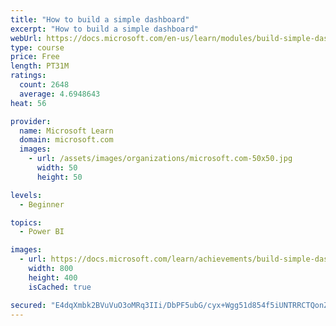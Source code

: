 ```yaml
---
title: "How to build a simple dashboard"
excerpt: "How to build a simple dashboard"
webUrl: https://docs.microsoft.com/en-us/learn/modules/build-simple-dashboard/
type: course
price: Free
length: PT31M
ratings:
  count: 2648
  average: 4.6948643
heat: 56

provider:
  name: Microsoft Learn
  domain: microsoft.com
  images:
    - url: /assets/images/organizations/microsoft.com-50x50.jpg
      width: 50
      height: 50

levels:
  - Beginner

topics:
  - Power BI

images:
  - url: https://docs.microsoft.com/learn/achievements/build-simple-dashboard-social.png
    width: 800
    height: 400
    isCached: true

secured: "E4dqXmbk2BVuVuO3oMRq3IIi/DbPF5ubG/cyx+Wgg51d854f5iUNTRRCTQonZ3OkGKXLFqiQ/V+guAVhH84LDlTc90WmjUrlZQ0GzKIRUc2M+gS1AETTdFzwF5vbk+/RJ9x7qcJJ8s+xyv/S9qoEcYpElzk76tV2/5auEfsvD3m8+sUxyP5rF5NjT7hD3U8ZODWnqltLoyV+VDp/DVN0NFEoOes06JT9cbE5/eOzoC/tmu/KxmZUEWHhGqheGJa7FUZKXiULXciGgFcmtmiEBb0kCSlC411oFmP17o5rBukwnkSWBNunGTYCYcrWXExKo8V6Z5XBnVCi2eTlsHR1RJi3y+yc4Cyx1i+rdNQCZeSjahWXwL8xlaBAh3SfbIZQc/ApUWIOFoNLkYSw8AGowcXqEhcSPOv0uoibUHqCOzw=;M0CAaCkx/Wiy+oIQIjBoAw=="
---
```


